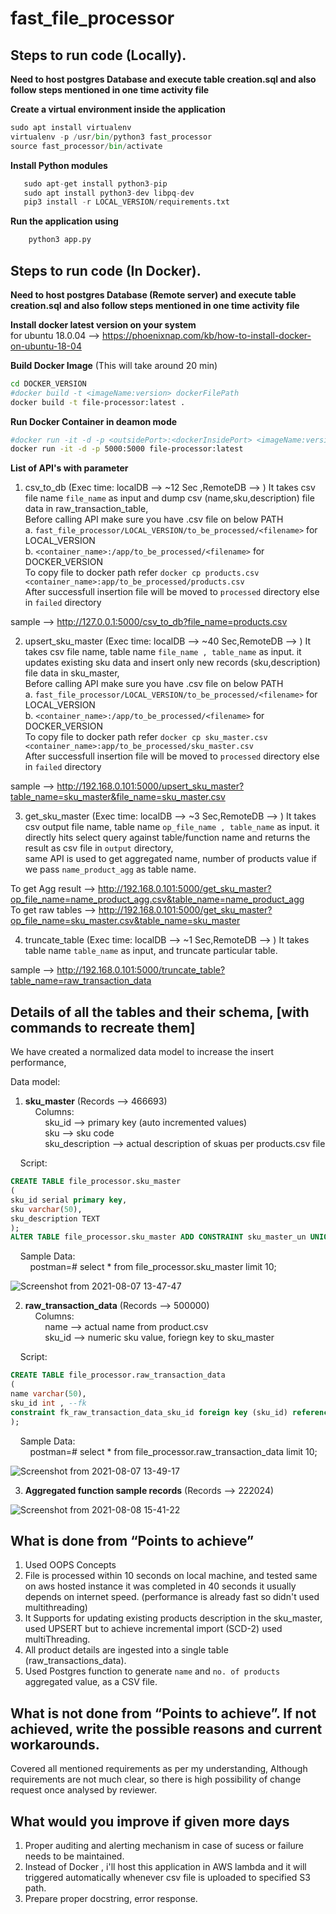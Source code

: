 # fast_file_processor

## Steps to run code (Locally).
  
**Need to host postgres Database and execute table creation.sql and also follow steps mentioned in one time activity file**

**Create a virtual environment inside the application**

```python
sudo apt install virtualenv  
virtualenv -p /usr/bin/python3 fast_processor  
source fast_processor/bin/activate
```

**Install Python modules**  

```python
   sudo apt-get install python3-pip  
   sudo apt install python3-dev libpq-dev  
   pip3 install -r LOCAL_VERSION/requirements.txt  
```


**Run the application using**  

```python
    python3 app.py
```

## Steps to run code (In Docker).

**Need to host postgres Database (Remote server) and execute table creation.sql and also follow steps mentioned in one time activity file**

**Install docker latest version on your system**  
for ubuntu 18.0.04 --> https://phoenixnap.com/kb/how-to-install-docker-on-ubuntu-18-04

**Build Docker Image** (This will take around 20 min)
```sh
cd DOCKER_VERSION
#docker build -t <imageName:version> dockerFilePath
docker build -t file-processor:latest .
```
**Run Docker Container in deamon mode**
```sh
#docker run -it -d -p <outsidePort>:<dockerInsidePort> <imageName:version>
docker run -it -d -p 5000:5000 file-processor:latest
```

**List of API's with parameter**  

1. csv_to_db  (Exec time: localDB --> ~12 Sec ,RemoteDB --> )
It takes csv file name `file_name` as input and dump csv (name,sku,description) file data in raw_transaction_table,  
Before calling API make sure you have .csv file on below PATH  
a. `fast_file_processor/LOCAL_VERSION/to_be_processed/<filename>` for LOCAL_VERSION  
b. `<container_name>:/app/to_be_processed/<filename>` for DOCKER_VERSION  
To copy file to docker path refer `docker cp products.csv <container_name>:app/to_be_processed/products.csv`  
After successfull insertion file will be moved to `processed` directory else in `failed` directory  

sample --> http://127.0.0.1:5000/csv_to_db?file_name=products.csv

2. upsert_sku_master  (Exec time: localDB --> ~40 Sec,RemoteDB --> )
It takes csv file name, table name `file_name , table_name` as input. it updates existing sku data and insert only new records (sku,description) file data in sku_master,  
Before calling API make sure you have .csv file on below PATH  
a. `fast_file_processor/LOCAL_VERSION/to_be_processed/<filename>` for LOCAL_VERSION  
b. `<container_name>:/app/to_be_processed/<filename>` for DOCKER_VERSION  
To copy file to docker path refer `docker cp sku_master.csv <container_name>:app/to_be_processed/sku_master.csv`  
After successfull insertion file will be moved to `processed` directory else in `failed` directory  

sample --> http://192.168.0.101:5000/upsert_sku_master?table_name=sku_master&file_name=sku_master.csv

3. get_sku_master  (Exec time: localDB --> ~3 Sec,RemoteDB --> )
It takes csv output file name, table name `op_file_name , table_name` as input. it directly hits select query against table/function name and returns the result as csv file in `output` directory,  
same API is used to get aggregated name, number of products value if we pass `name_product_agg` as table name.  

To get Agg result --> http://192.168.0.101:5000/get_sku_master?op_file_name=name_product_agg.csv&table_name=name_product_agg  
To get raw tables --> http://192.168.0.101:5000/get_sku_master?op_file_name=sku_master.csv&table_name=sku_master

4. truncate_table  (Exec time: localDB --> ~1 Sec,RemoteDB --> )
It takes table name `table_name` as input, and truncate particular table.  

sample --> http://192.168.0.101:5000/truncate_table?table_name=raw_transaction_data

  
## Details of all the tables and their schema, [with commands to recreate them]  
We have created a normalized data model to increase the insert performance,  

Data model:  

1. **sku_master**  (Records --> 466693)  
&nbsp;&nbsp;&nbsp;&nbsp;Columns:  
&nbsp;&nbsp;&nbsp;&nbsp;&nbsp;&nbsp;&nbsp;&nbsp;sku_id --> primary key (auto incremented values)  
&nbsp;&nbsp;&nbsp;&nbsp;&nbsp;&nbsp;&nbsp;&nbsp;sku --> sku code  
&nbsp;&nbsp;&nbsp;&nbsp;&nbsp;&nbsp;&nbsp;&nbsp;sku_description --> actual description of skuas per products.csv file  

&nbsp;&nbsp;&nbsp;&nbsp;Script:  
```sql
CREATE TABLE file_processor.sku_master  
(  
sku_id serial primary key,  
sku varchar(50),  
sku_description TEXT  
);  
ALTER TABLE file_processor.sku_master ADD CONSTRAINT sku_master_un UNIQUE (sku);  
```        
&nbsp;&nbsp;&nbsp;&nbsp;Sample Data:  
&nbsp;&nbsp;&nbsp;&nbsp;&nbsp;&nbsp;&nbsp;&nbsp;postman=# select * from file_processor.sku_master limit 10;  
    
   ![Screenshot from 2021-08-07 13-47-47](https://user-images.githubusercontent.com/30022078/128593817-67b2f456-46f4-4e4f-a990-1089b9dcc340.png)


2. **raw_transaction_data**  (Records --> 500000)  
&nbsp;&nbsp;&nbsp;&nbsp;Columns:  
&nbsp;&nbsp;&nbsp;&nbsp;&nbsp;&nbsp;&nbsp;&nbsp;name --> actual name from product.csv  
&nbsp;&nbsp;&nbsp;&nbsp;&nbsp;&nbsp;&nbsp;&nbsp;sku_id --> numeric sku value, foriegn key to sku_master  

&nbsp;&nbsp;&nbsp;&nbsp;Script:  
```sql
CREATE TABLE file_processor.raw_transaction_data  
(  
name varchar(50),  
sku_id int , --fk  
constraint fk_raw_transaction_data_sku_id foreign key (sku_id) references file_processor.sku_master(sku_id)  
);  
```
&nbsp;&nbsp;&nbsp;&nbsp;Sample Data:  
&nbsp;&nbsp;&nbsp;&nbsp;&nbsp;&nbsp;&nbsp;&nbsp;postman=# select * from file_processor.raw_transaction_data limit 10;  

![Screenshot from 2021-08-07 13-49-17](https://user-images.githubusercontent.com/30022078/128593871-aec6f88d-04e0-43c8-b3d3-51b60351353b.png)  



3. **Aggregated function sample records**  (Records --> 222024)  

![Screenshot from 2021-08-08 15-41-22](https://user-images.githubusercontent.com/30022078/128628529-6ef48d50-28ee-4a26-b638-bff6114ede4b.png)



## What is done from “Points to achieve”    

1. Used OOPS Concepts  
2. File is processed within 10 seconds on local machine, and tested same on aws hosted instance it was completed in 40 seconds it usually depends on internet speed. (performance is already fast so didn't used multithreading)  
3. It Supports for updating existing products description in the sku_master, used UPSERT but to achieve incremental import (SCD-2) used multiThreading.  
4. All product details are ingested into a single table (raw_transactions_data).  
5. Used Postgres function to generate `name` and `no. of products` aggregated value, as a CSV file.  


## What is not done from “Points to achieve”. If not achieved, write the possible reasons and current workarounds.  

Covered all mentioned requirements as per my understanding, Although requirements are not much clear, so there is high possibility of change request once analysed by reviewer.  


## What would you improve if given more days  

1. Proper auditing and alerting mechanism in case of sucess or failure needs to be maintained.  
2. Instead of Docker , i'll host this application in AWS lambda and it will triggered automatically whenever csv file is uploaded to specified S3 path.  
3. Prepare proper docstring, error response.
